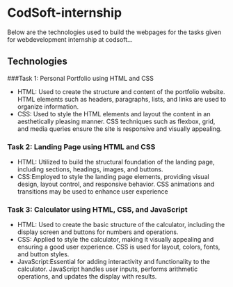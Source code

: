 # CodSoft-internship
Below are the technologies used to build the webpages for the tasks given for webdevelopment internship at codsoft...

## Technologies

###Task 1: Personal Portfolio using HTML and CSS
- HTML: Used to create the structure and content of the portfolio website. HTML elements such as headers, paragraphs, lists, and links are used to organize information.
- CSS: Used to style the HTML elements and layout the content in an aesthetically pleasing manner. CSS techniques such as flexbox, grid, and media queries ensure the site is responsive and visually appealing.

### Task 2: Landing Page using HTML and CSS
- HTML: Utilized to build the structural foundation of the landing page, including sections, headings, images, and buttons.
- CSS:Employed to style the landing page elements, providing visual design, layout control, and responsive behavior. CSS animations and transitions may be used to enhance user experience

### Task 3: Calculator using HTML, CSS, and JavaScript
- HTML: Used to create the basic structure of the calculator, including the display screen and buttons for numbers and operations.
- CSS: Applied to style the calculator, making it visually appealing and ensuring a good user experience. CSS is used for layout, colors, fonts, and button styles.
- JavaScript:Essential for adding interactivity and functionality to the calculator. JavaScript handles user inputs, performs arithmetic operations, and updates the display with results.
